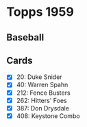# Topps 1959 
## Baseball

## Cards

- [x] 20: Duke Snider<br>
- [x] 40: Warren Spahn<br>
- [x] 212: Fence Busters<br>
- [x] 262: Hitters' Foes<br>
- [x] 387: Don Drysdale<br>
- [x] 408: Keystone Combo<br>
